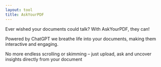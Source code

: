 ```yaml
---
layout: tool
title: AskYourPDF
---
```


Ever wished your documents could talk? With AskYourPDF, they can! 

Powered by ChatGPT we breathe life into your documents, making them interactive and engaging. 

No more endless scrolling or skimming – just upload, ask and uncover insights directly from your document
